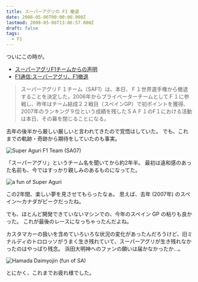 ```yaml
---
title: スーパーアグリの F1 撤退
date: 2008-05-06T00:00:00.000Z
lastmod: 2008-05-06T13:06:57.000Z
draft: false
tags:
  - F1
---
```


ついにこの時が。

* [スーパーアグリF1チームからの声明](http://www.saf1.co.jp/ja/topics/2008/nws_080506.html)
* [F1通信:スーパーアグリ、F1撤退](http://blog.livedoor.jp/markzu/archives/51292029.html)

> スーパーアグリＦ１チーム（SAF1）は、本日、Ｆ１世界選手権から撤退することを決定した。2006年からプライベーターチームとしてＦ１に参戦し、昨年はチーム結成２２戦目（スペインGP）で初ポイントを獲得、2007年のランキング９位という成績を残したＳＡＦ１のF１における活動は本日、その幕を閉じることになる。

去年の後半から厳しい厳しいと言われてきたので覚悟はしていた。 でも、これまでの軌跡・奇跡から期待をしていたのも事実。

![Super Aguri F1 Team (SA07)](@/assets/flickr/2470103395.jpg "Super Aguri F1 Team (SA07)")

「スーパーアグリ」というチーム名を聞いてから約2年半。 最初は違和感のあった名前も、今ではすっかり親しみのあるものになってた。

![a fun of Super Aguri](@/assets/flickr/2470103261.jpg "a fun of Super Aguri")

この2年間、楽しい夢を見させてもらったなぁ。 思えば、去年 (2007年) のスペイン〜カナダがピークだったね。

でも、ほとんど開発できていないマシンでの、今年のスペイン GP の粘りも良かった。 これが最後のレースになっちゃったんだよね。

カスタマカーの扱いを含めていろいろな状況の変化があったんだろうけど、旧ミナルディのトロロッソがうまく生き残れていて、スーパーアグリが生き残れなかったのはやっぱり残念。 浜田大明神へのファンの願いは届かなかったか…。

![Hamada Daimyojin (fun of SA)](@/assets/flickr/2470925302.jpg "Hamada Daimyojin (fun of SA)")

とにかく、これまでお疲れ様でした。
